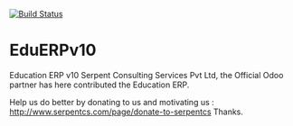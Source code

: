 [![Build Status](https://travis-ci.org/JayVora-SerpentCS/OdooEduERP.svg?branch=10.0)](https://travis-ci.org/JayVora-SerpentCS/OdooEduERP)

# EduERPv10
Education ERP v10
Serpent Consulting Services Pvt Ltd, the Official Odoo partner has here contributed the Education ERP.

Help us do better by donating to us and motivating us : http://www.serpentcs.com/page/donate-to-serpentcs
Thanks.
